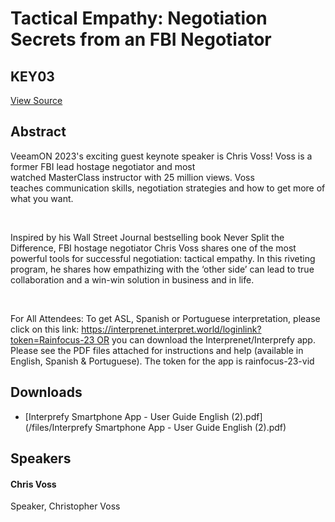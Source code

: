 # Tactical Empathy: Negotiation Secrets from an FBI Negotiator
## KEY03
[View Source](https://connect.veeam.com/flow/veeam/veeamon2023/attendeeportal/page/sessioncatalog/session/1678314167045001b225)

## Abstract
VeeamON 2023's exciting guest keynote speaker is Chris Voss! Voss is a former FBI lead hostage negotiator and most watched MasterClass instructor with 25 million views. Voss teaches communication skills, negotiation strategies and how to get more of what you want. 

 

Inspired by his Wall Street Journal bestselling book Never Split the Difference, FBI hostage negotiator Chris Voss shares one of the most powerful tools for successful negotiation: tactical empathy. In this riveting program, he shares how empathizing with the ‘other side’ can lead to true collaboration and a win-win solution in business and in life.

 

For All Attendees: To get ASL, Spanish or Portuguese interpretation, please click on this link: https://interprenet.interpret.world/loginlink?token=Rainfocus-23 OR you can download the Interprenet/Interprefy app. Please see the PDF files attached for instructions and help (available in English, Spanish & Portuguese). The token for the app is rainfocus-23-vid


## Downloads
- [Interprefy Smartphone App - User Guide English (2).pdf](/files/Interprefy Smartphone App - User Guide English (2).pdf)

## Speakers
#### Chris Voss
Speaker, Christopher Voss